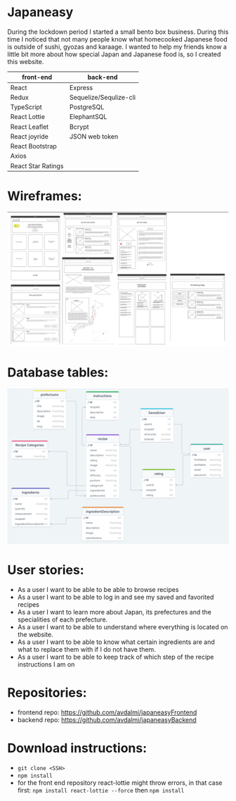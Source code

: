 # Japaneasy

During the lockdown period I started a small bento box business. During this time I noticed that not many people know what homecooked Japanese food is outside of sushi, gyozas and karaage. I wanted to help my friends know a little bit more about how special Japan and Japanese food is, so I created this website.

| front-end          | back-end               |
| ------------------ | ---------------------- |
| React              | Express                |
| Redux              | Sequelize/Sequlize-cli |
| TypeScript         | PostgreSQL             |
| React Lottie       | ElephantSQL            |
| React Leaflet      | Bcrypt                 |
| React joyride      | JSON web token         |
| React Bootstrap    |                        |
| Axios              |                        |
| React Star Ratings |                        |

# Wireframes:

![wireframes for website](./images/wireframes.png)

# Database tables:

![database tables for website](./images/database.png)

# User stories:

- As a user I want to be able to be able to browse recipes
- As a user I want to be able to log in and see my saved and favorited recipes
- As a user I want to learn more about Japan, its prefectures and the specialities of each prefecture.
- As a user I want to be able to understand where everything is located on the website.
- As a user I want to be able to know what certain ingredients are and what to replace them with if I do not have them.
- As a user I want to be able to keep track of which step of the recipe instructions I am on

# Repositories:

- frontend repo: https://github.com/avdalmi/japaneasyFrontend
- backend repo: https://github.com/avdalmi/japaneasyBackend

# Download instructions:

- `git clone <SSH>`
- `npm install `
- for the front end repository react-lottie might throw errors, in that case first: `npm install react-lottie --force` then `npm install`
